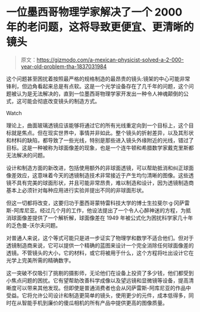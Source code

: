 # 一位墨西哥物理学家解决了一个 2000 年的老问题，这将导致更便宜、更清晰的镜头

> 原文：<https://gizmodo.com/a-mexican-physicist-solved-a-2-000-year-old-problem-tha-1837031984>

这个问题甚至困扰着按照最严格的规格制造的最昂贵的镜头:镜架的中心可能非常锋利，但边角看起来总是有点软。这是一个光学设备存在了几千年的问题，这个问题被认为是无法解决的，直到一位墨西哥物理学家开发出一种令人神魂颠倒的公式，这可能会彻底改变镜头的制造方式。

Watch

理论上，曲面玻璃透镜应该能够将通过它的所有光线重定向到一个目标上，这个目标就是焦点。但在现实世界中，事情并非如此。整个镜头的折射差异，以及其形状和材料的缺陷，都导致了一些光线，特别是那些进入镜头外缘附近的光线，错过了目标。这是一种被称为球面像差的现象，也是一个连牛顿和希腊数学家戴克里斯都无法解决的问题。

设计和制造方面的新改进，包括使用额外的非球面透镜，可以帮助抵消和纠正球面像差效应，这意味着今天的透镜制造技术非常接近于产生均匀清晰的图像。这些透镜不具有完美的球面形状，并且可能非常昂贵，难以制造和设计，因为透镜制造商基本上必须针对每种应用进行实验并提出不同的非球面形状。

但这一切都将改变，这要归功于墨西哥蒙特雷科技大学的博士生拉斐尔·g·冈萨雷斯-阿库尼亚。经过几个月的工作，他设法提出了一个令人心醉神迷的方程，为抵消球面像差提供了一个解析解，球面像差在 1949 年被公式化为困扰科学家几十年的乏色曼-沃尔夫问题。

对普通人来说，这个等式可能只是进一步证实了物理学和数学不适合他们。但对于透镜制造商来说，它可以提供一个精确的蓝图来设计一个完全消除任何球面像差的透镜。不管镜头的大小，它的材料，或它将被用于什么，这个方程将吐出设计它在光学上完美所需的精确数字。

这一突破不仅吸引了挑剔的摄影师，无论他们在设备上投资了多少钱，他们都受到小焦点问题的困扰。它有望帮助改善科学成像以及望远镜和显微镜等设备，提高清晰度可以带来其他发现。但即使是普通消费者也会从冈萨雷斯-阿库尼亚的作品中受益。它将允许公司设计和制造更简单的镜头，使用更少的元件，成本低得多，同时在从智能手机到廉价的傻瓜相机的所有产品中提供更高的图像质量。